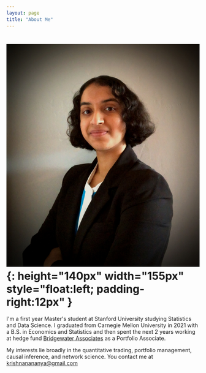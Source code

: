 ```yaml
---
layout: page
title: "About Me"
---
```


# ![logo](/professionalheadshot.jpg){: height="140px" width="155px" style="float:left; padding-right:12px" }


I'm a first year Master's student at Stanford University studying Statistics and Data Science. I graduated from Carnegie Mellon University in 2021 with a B.S. in Economics and Statistics and then spent the next 2 years working at hedge fund [Bridgewater Associates](https://www.bridgewater.com/) as a Portfolio Associate.

My interests lie broadly in the quantitative trading, portfolio management, causal inference, and network science.
You contact me at krishnanananya@gmail.com
